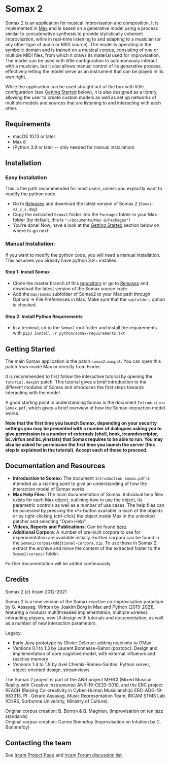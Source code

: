 # Somax 2
Somax 2 is an application for musical improvisation and composition. It is implemented in [Max](https://cycling74.com/products/max/) and is based on a generative model using a process similar to concatenative synthesis to provide stylistically coherent improvisation, while in real-time listening to and adapting to a musician (or any other type of audio or MIDI source). The model is operating in the symbolic domain and is trained on a musical corpus, consisting of one or multiple MIDI files, from which it draws its material used for improvisation. The model can be used with little configuration to autonomously interact with a musician, but it also allows manual control of its generative process, effectively letting the model serve as an instrument that can be played in its own right.

While the application can be used straight out of the box with little configuration (see [Getting Started](#Getting-started) below), it is also designed as a library, allowing the user to create custom models as well as set up networks of multiple models and sources that are listening to and interacting with each other.

## Requirements

* macOS 10.13 or later 
* Max 8
* (Python 3.9 or later -- only needed for manual installation)

## Installation

### Easy Installation

This is the path recommended for most users, unless you explicitly want to modify the python code.

* Go to [Releases](https://github.com/DYCI2/Somax2/releases) and download the latest version of Somax 2 (`Somax-v2_x_x.dmg`)
* Copy the extracted `Somax2` folder  into the `Packages` folder in your Max folder (by default, this is `"~/Documents/Max 8/Packages"`)
* You're done! Now, have a look at the [Getting Started](#getting-started) section below on where to go next


### Manual Installation:
If you want to modify the python code, you will need a manual installation. This assumes you already have python 3.9+ installed.

#### Step 1: Install Somax

* Clone the master branch of this [repository](https://github.com/DYCI2/Somax2) or go to [Releases](https://github.com/DYCI2/Somax2/releases) and download the latest version of the Somax source code.
* Add the `max/somax` subfolder of Somax2 to your Max path through Options -> File Preferences in Max. Make sure that the `subfolders` option is checked.

#### Step 2: Install Python Requirements 

* In a terminal, cd to the `Somax2` root folder and install the requirements with `pip3 install -r python/somax/requirements.txt`

## Getting Started
The main Somax application is the patch `somax2.maxpat`. You can open this patch from inside Max or directly from Finder. 

It is recommended to first follow the interactive tutorial by opening the `tutorial.maxpat` patch. This tutorial gives a brief introduction to the different modules of Somax and introduces the first steps towards interacting with the model.

A good starting point in understanding Somax is the document `Introduction Somax.pdf`, which gives a brief overview of how the Somax interaction model works.

**Note that the first time you launch Somax, depending on your security settings you may be presented with a number of dialogues asking you to give permission to a number of externals (shell, bonk, ircamdescriptor, bc.virfun and bc.yinstats) that Somax requires to be able to run. You may also be asked for permission the first time you launch the server (this step is explained in the tutorial). Accept each of those to proceed.**

## Documentation and Resources

* **Introduction to Somax:** The document `Introduction Somax.pdf` is intended as a starting point to give an understanding of how the interaction model of Somax works.
* **Max Help Files:** The main documentation of Somax. Individual help files exists for each Max object, outlining how to use the object, its parametric controls as well as a number of use cases. The help files can be accessed by pressing the «?» button available in each of the objects or by right-clicking (ctrl-click) the object inside Max in the unlocked patcher and selecting "Open Help".
* **Videos, Reports and Publications**: Can be found [here](http://repmus.ircam.fr/somax/home).
* **Additional Corpora**: A number of pre-built corpora to use for experimentation are available initially. Further corpora can be found in the `Somax2/corpus/Additional-Corpora.zip`. To use those in Somax 2, extract the archive and move the content of the extracted folder to the `Somax2/corpus/` folder.

Further documentation will be added continuously.

## Credits
Somax 2 (c) Ircam 2012-2021

Somax 2 is a new version of the Somax reactive co-improvisation paradigm by G. Assayag. Written by Joakim Borg in Max and Python (2019-2021), featuring a modular multithreaded implementation, multiple wireless interacting players, new UI design with tutorials and documentation, as well as a number of new interaction parameters. 


Legacy:

* Early Java prototype by Olivier Delerue: adding reactivity to OMax
* Versions 0.1 to 1.3 by Laurent Bonnasse-Gahot (postdoc): Design and implementation of core cognitive model, with external influence and reactive memory 
* Versions 1.4 to 1.9 by Axel Chemla-Romeu-Santos: Python server, object-oriented design, streamviews

The Somax 2 project is part of the ANR project MERCI (Mixed Musical Reality with Creative Instruments) ANR-19-CE33-0010, and the ERC project REACH (Raising Co-creativity in Cyber-Human Musicianship) ERC-ADG-19-883313. PI : Gérard Assayag, Music Representation Team, IRCAM STMS Lab (CNRS, Sorbonne University, Ministry of Culture).

Original corpus creation: B. Borron & B. Magnien, (improvisation on ten jazz standards)  
Original corpus creation: Carine Bonnefoy (Improvisation on Intuition by C. Bonnnefoy)

## Contacting the team

See [Ircam Project Page](https://www.stms-lab.fr/projects/pages/somax2/) and [Ircam Forum discussion list](https://forum.ircam.fr/projects/detail/somax-2/).
